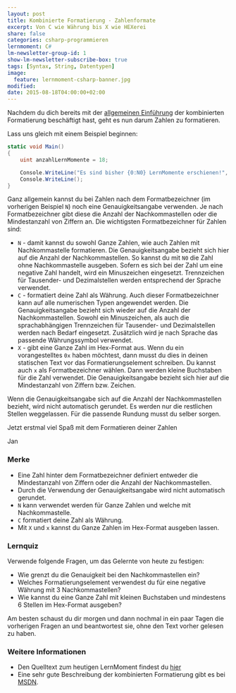 ```yaml
---
layout: post
title: Kombinierte Formatierung - Zahlenformate
excerpt: Von C wie Währung bis X wie HEXerei 
share: false
categories: csharp-programmieren
lernmoment: C#
lm-newsletter-group-id: 1
show-lm-newsletter-subscribe-box: true
tags: [Syntax, String, Datentypen]
image:
  feature: lernmoment-csharp-banner.jpg
modified:
date: 2015-08-18T04:00:00+02:00
---
```


Nachdem du dich bereits mit der [allgemeinen Einführung](/csharp-programmieren/kombinierte-formatierung-fuer-konsole-datei/) der kombinierten Formatierung beschäftigt hast, geht es nun darum Zahlen zu formatieren.

Lass uns gleich mit einem Beispiel beginnen:

```cs
static void Main()
{
	uint anzahlLernMomente = 18;

	Console.WriteLine("Es sind bisher {0:N0} LernMomente erschienen!", anzahlLernMomente);
	Console.WriteLine();
}
```

Ganz allgemein kannst du bei Zahlen nach dem Formatbezeichner (im vorherigen Beispiel `N`) noch eine Genauigkeitsangabe verwenden. Je nach Formatbezeichner gibt diese die Anzahl der Nachkommastellen oder die Mindestanzahl von Ziffern an. Die wichtigsten Formatbezeichner für Zahlen sind:

-	`N` - damit kannst du sowohl Ganze Zahlen, wie auch Zahlen mit Nachkommastelle formatieren. Die Genauigkeitsangabe bezieht sich hier auf die Anzahl der Nachkommastellen. So kannst du mit `N0` die Zahl ohne Nachkommastelle ausgeben. Sofern es sich bei der Zahl um eine negative Zahl handelt, wird ein Minuszeichen eingesetzt. Trennzeichen für Tausender- und Dezimalstellen werden entsprechend der Sprache verwendet.
-	`C` - formatiert deine Zahl als Währung. Auch dieser Formatbezeichner kann auf alle numerischen Typen angewendet werden. Die Genauigkeitsangabe bezieht sich wieder auf die Anzahl der Nachkommastellen. Sowohl ein Minuszeichen, als auch die sprachabhängigen Trennzeichen für Tausender- und Dezimalstellen werden nach Bedarf eingesetzt. Zusätzlich wird je nach Sprache das passende Währungssymbol verwendet.
-	`X` - gibt eine Ganze Zahl im Hex-Format aus. Wenn du ein vorangestelltes `0x` haben möchtest, dann musst du dies in deinen statischen Text vor das Formatierungselement schreiben. Du kannst auch `x` als Formatbezeichner wählen. Dann werden kleine Buchstaben für die Zahl verwendet. Die Genauigkeitsangabe bezieht sich hier auf die Mindestanzahl von Ziffern bzw. Zeichen.

Wenn die Genauigkeitsangabe sich auf die Anzahl der Nachkommastellen bezieht, wird nicht automatisch gerundet. Es werden nur die restlichen Stellen weggelassen. Für die passende Rundung musst du selber sorgen.

Jetzt erstmal viel Spaß mit dem Formatieren deiner Zahlen

Jan


### Merke

-	Eine Zahl hinter dem Formatbezeichner definiert entweder die Mindestanzahl von Ziffern oder die Anzahl der Nachkommastellen.
-	Durch die Verwendung der Genauigkeitsangabe wird nicht automatisch gerundet.
-	`N` kann verwendet werden für Ganze Zahlen und welche mit Nachkommastelle.
-	`C` formatiert deine Zahl als Währung.
-	Mit `X` und `x` kannst du Ganze Zahlen im Hex-Format ausgeben lassen.

### Lernquiz 

Verwende folgende Fragen, um das Gelernte von heute zu festigen:

-	Wie grenzt du die Genauigkeit bei den Nachkommastellen ein?
-	Welches Formatierungselement verwendest du für eine negative Währung mit 3 Nachkommastellen?
-	Wie kannst du eine Ganze Zahl mit kleinen Buchstaben und mindestens 6 Stellen im Hex-Format ausgeben?

Am besten schaust du dir morgen und dann nochmal in ein paar Tagen die vorherigen Fragen an und beantwortest sie, ohne den Text vorher gelesen zu haben.

### Weitere Informationen

-	Den Quelltext zum heutigen LernMoment findest du [hier](https://github.com/LernMoment/csharp/tree/master/KombinierteFormatierung)
-	Eine sehr gute Beschreibung der kombinierten Formatierung gibt es bei [MSDN](https://msdn.microsoft.com/de-de/library/txafckwd(v=vs.110).aspx).
